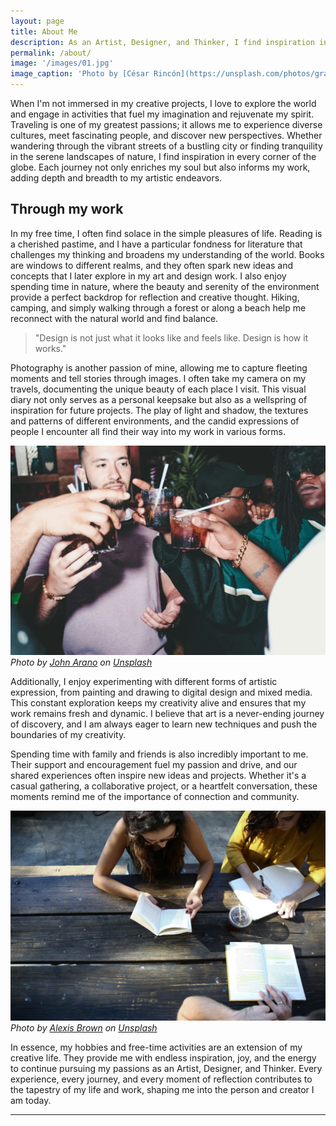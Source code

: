```yaml
---
layout: page
title: About Me
description: As an Artist, Designer, and Thinker, I find inspiration in the everyday moments and the extraordinary experiences that shape our world. My journey began with a passion for visual storytelling, which led me to explore various mediums and techniques.
permalink: /about/
image: '/images/01.jpg'
image_caption: 'Photo by [César Rincón](https://unsplash.com/photos/grayscale-photo-of-man-XHVpWcr5grQ) on [Unsplash](https://unsplash.com/)'
---
```


When I'm not immersed in my creative projects, I love to explore the world and engage in activities that fuel my imagination and rejuvenate my spirit. Traveling is one of my greatest passions; it allows me to experience diverse cultures, meet fascinating people, and discover new perspectives. Whether wandering through the vibrant streets of a bustling city or finding tranquility in the serene landscapes of nature, I find inspiration in every corner of the globe. Each journey not only enriches my soul but also informs my work, adding depth and breadth to my artistic endeavors.

## Through my work

In my free time, I often find solace in the simple pleasures of life. Reading is a cherished pastime, and I have a particular fondness for literature that challenges my thinking and broadens my understanding of the world. Books are windows to different realms, and they often spark new ideas and concepts that I later explore in my art and design work. I also enjoy spending time in nature, where the beauty and serenity of the environment provide a perfect backdrop for reflection and creative thought. Hiking, camping, and simply walking through a forest or along a beach help me reconnect with the natural world and find balance.

> "Design is not just what it looks like and feels like. Design is how it works."

Photography is another passion of mine, allowing me to capture fleeting moments and tell stories through images. I often take my camera on my travels, documenting the unique beauty of each place I visit. This visual diary not only serves as a personal keepsake but also as a wellspring of inspiration for future projects. The play of light and shadow, the textures and patterns of different environments, and the candid expressions of people I encounter all find their way into my work in various forms.

<div class="gallery-box">
  <div class="gallery">
    <img src="/images/01-2.jpg" loading="lazy" alt="Lifestyle">
  </div>
  <em>Photo by <a href="https://unsplash.com/photos/three-people-holding-glass-bottles-while-talking-_qADvinJi20">John Arano</a> on <a href="https://unsplash.com/">Unsplash</a></em>
</div>

Additionally, I enjoy experimenting with different forms of artistic expression, from painting and drawing to digital design and mixed media. This constant exploration keeps my creativity alive and ensures that my work remains fresh and dynamic. I believe that art is a never-ending journey of discovery, and I am always eager to learn new techniques and push the boundaries of my creativity.


Spending time with family and friends is also incredibly important to me. Their support and encouragement fuel my passion and drive, and our shared experiences often inspire new ideas and projects. Whether it's a casual gathering, a collaborative project, or a heartfelt conversation, these moments remind me of the importance of connection and community.

![Women](/images/01-3.jpg)
*Photo by [Alexis Brown](https://unsplash.com/photos/woman-reading-book-while-sitting-on-chair-omeaHbEFlN4) on [Unsplash](https://unsplash.com/)*

In essence, my hobbies and free-time activities are an extension of my creative life. They provide me with endless inspiration, joy, and the energy to continue pursuing my passions as an Artist, Designer, and Thinker. Every experience, every journey, and every moment of reflection contributes to the tapestry of my life and work, shaping me into the person and creator I am today.

***